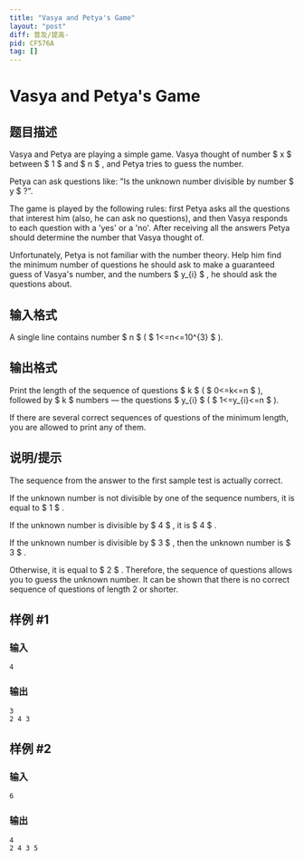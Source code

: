 ```yaml
---
title: "Vasya and Petya's Game"
layout: "post"
diff: 普及/提高-
pid: CF576A
tag: []
---
```


# Vasya and Petya's Game

## 题目描述

Vasya and Petya are playing a simple game. Vasya thought of number $ x $ between $ 1 $ and $ n $ , and Petya tries to guess the number.

Petya can ask questions like: "Is the unknown number divisible by number $ y $ ?".

The game is played by the following rules: first Petya asks all the questions that interest him (also, he can ask no questions), and then Vasya responds to each question with a 'yes' or a 'no'. After receiving all the answers Petya should determine the number that Vasya thought of.

Unfortunately, Petya is not familiar with the number theory. Help him find the minimum number of questions he should ask to make a guaranteed guess of Vasya's number, and the numbers $ y_{i} $ , he should ask the questions about.

## 输入格式

A single line contains number $ n $ ( $ 1<=n<=10^{3} $ ).

## 输出格式

Print the length of the sequence of questions $ k $ ( $ 0<=k<=n $ ), followed by $ k $ numbers — the questions $ y_{i} $ ( $ 1<=y_{i}<=n $ ).

If there are several correct sequences of questions of the minimum length, you are allowed to print any of them.

## 说明/提示

The sequence from the answer to the first sample test is actually correct.

If the unknown number is not divisible by one of the sequence numbers, it is equal to $ 1 $ .

If the unknown number is divisible by $ 4 $ , it is $ 4 $ .

If the unknown number is divisible by $ 3 $ , then the unknown number is $ 3 $ .

Otherwise, it is equal to $ 2 $ . Therefore, the sequence of questions allows you to guess the unknown number. It can be shown that there is no correct sequence of questions of length 2 or shorter.

## 样例 #1

### 输入

```
4

```

### 输出

```
3
2 4 3 

```

## 样例 #2

### 输入

```
6

```

### 输出

```
4
2 4 3 5 

```

